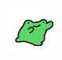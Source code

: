 <svg width="100" height="100" xmlns="http://www.w3.org/2000/svg">
<foreignObject width="100" height="100">
    <div id="app">
        <img id="frog" src="./front/src/assets/frog.gif" class="logo frog" alt="Svelte Logo" />
    </div>
    <style>
        #frog:hover
        {
            filter: drop-shadow(0 0 20px #2caa05);
        }
    </style>
</foreignObject>
</svg>